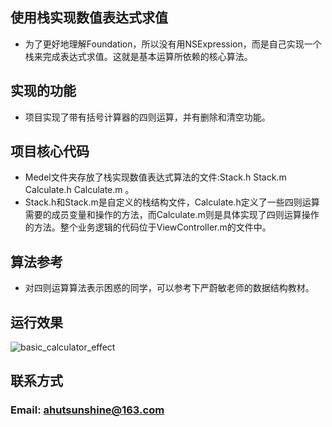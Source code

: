 ## 使用栈实现数值表达式求值
* 为了更好地理解Foundation，所以没有用NSExpression，而是自己实现一个栈来完成表达式求值。这就是基本运算所依赖的核心算法。

## 实现的功能
* 项目实现了带有括号计算器的四则运算，并有删除和清空功能。

## 项目核心代码
* Medel文件夹存放了栈实现数值表达式算法的文件:Stack.h Stack.m Calculate.h Calculate.m 。
* Stack.h和Stack.m是自定义的栈结构文件，Calculate.h定义了一些四则运算需要的成员变量和操作的方法，而Calculate.m则是具体实现了四则运算操作的方法。整个业务逻辑的代码位于ViewController.m的文件中。

## 算法参考
* 对四则运算算法表示困惑的同学，可以参考下严蔚敏老师的数据结构教材。

## 运行效果
![basic_calculator_effect](https://github.com/ahutsunshine/Basic_Calculator/blob/master/Raw/app%E6%95%88%E6%9E%9C%E5%9B%BE.gif?raw=true)

## 联系方式
### Email: <a href="mailto:ahutsunshine@163.com">ahutsunshine@163.com</a>
